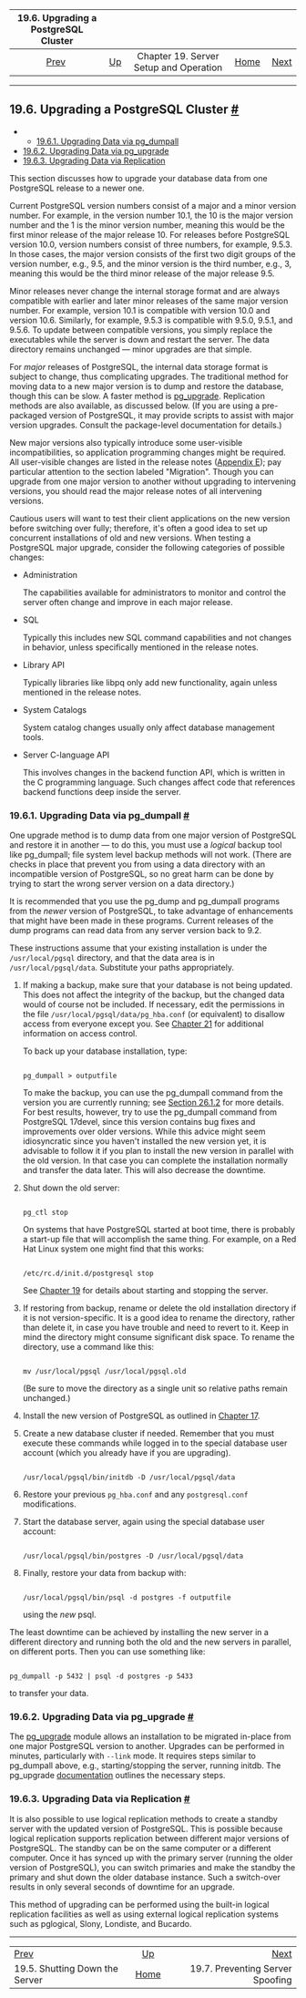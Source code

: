 

|              19.6. Upgrading a PostgreSQL Cluster              |                                                             |                                        |                                                       |                                                                             |
| :------------------------------------------------------------: | :---------------------------------------------------------- | :------------------------------------: | ----------------------------------------------------: | --------------------------------------------------------------------------: |
| [Prev](server-shutdown.html "19.5. Shutting Down the Server")  | [Up](runtime.html "Chapter 19. Server Setup and Operation") | Chapter 19. Server Setup and Operation | [Home](index.html "PostgreSQL 17devel Documentation") |  [Next](preventing-server-spoofing.html "19.7. Preventing Server Spoofing") |

***

## 19.6. Upgrading a PostgreSQL Cluster [#](#UPGRADING)

  * *   [19.6.1. Upgrading Data via pg\_dumpall](upgrading.html#UPGRADING-VIA-PGDUMPALL)
  * [19.6.2. Upgrading Data via pg\_upgrade](upgrading.html#UPGRADING-VIA-PG-UPGRADE)
  * [19.6.3. Upgrading Data via Replication](upgrading.html#UPGRADING-VIA-REPLICATION)

This section discusses how to upgrade your database data from one PostgreSQL release to a newer one.

Current PostgreSQL version numbers consist of a major and a minor version number. For example, in the version number 10.1, the 10 is the major version number and the 1 is the minor version number, meaning this would be the first minor release of the major release 10. For releases before PostgreSQL version 10.0, version numbers consist of three numbers, for example, 9.5.3. In those cases, the major version consists of the first two digit groups of the version number, e.g., 9.5, and the minor version is the third number, e.g., 3, meaning this would be the third minor release of the major release 9.5.

Minor releases never change the internal storage format and are always compatible with earlier and later minor releases of the same major version number. For example, version 10.1 is compatible with version 10.0 and version 10.6. Similarly, for example, 9.5.3 is compatible with 9.5.0, 9.5.1, and 9.5.6. To update between compatible versions, you simply replace the executables while the server is down and restart the server. The data directory remains unchanged — minor upgrades are that simple.

For *major* releases of PostgreSQL, the internal data storage format is subject to change, thus complicating upgrades. The traditional method for moving data to a new major version is to dump and restore the database, though this can be slow. A faster method is [pg\_upgrade](pgupgrade.html "pg_upgrade"). Replication methods are also available, as discussed below. (If you are using a pre-packaged version of PostgreSQL, it may provide scripts to assist with major version upgrades. Consult the package-level documentation for details.)

New major versions also typically introduce some user-visible incompatibilities, so application programming changes might be required. All user-visible changes are listed in the release notes ([Appendix E](release.html "Appendix E. Release Notes")); pay particular attention to the section labeled "Migration". Though you can upgrade from one major version to another without upgrading to intervening versions, you should read the major release notes of all intervening versions.

Cautious users will want to test their client applications on the new version before switching over fully; therefore, it's often a good idea to set up concurrent installations of old and new versions. When testing a PostgreSQL major upgrade, consider the following categories of possible changes:

* Administration

    The capabilities available for administrators to monitor and control the server often change and improve in each major release.

* SQL

    Typically this includes new SQL command capabilities and not changes in behavior, unless specifically mentioned in the release notes.

* Library API

    Typically libraries like libpq only add new functionality, again unless mentioned in the release notes.

* System Catalogs

    System catalog changes usually only affect database management tools.

* Server C-language API

    This involves changes in the backend function API, which is written in the C programming language. Such changes affect code that references backend functions deep inside the server.

### 19.6.1. Upgrading Data via pg\_dumpall [#](#UPGRADING-VIA-PGDUMPALL)

One upgrade method is to dump data from one major version of PostgreSQL and restore it in another — to do this, you must use a *logical* backup tool like pg\_dumpall; file system level backup methods will not work. (There are checks in place that prevent you from using a data directory with an incompatible version of PostgreSQL, so no great harm can be done by trying to start the wrong server version on a data directory.)

It is recommended that you use the pg\_dump and pg\_dumpall programs from the *newer* version of PostgreSQL, to take advantage of enhancements that might have been made in these programs. Current releases of the dump programs can read data from any server version back to 9.2.

These instructions assume that your existing installation is under the `/usr/local/pgsql` directory, and that the data area is in `/usr/local/pgsql/data`. Substitute your paths appropriately.

1. If making a backup, make sure that your database is not being updated. This does not affect the integrity of the backup, but the changed data would of course not be included. If necessary, edit the permissions in the file `/usr/local/pgsql/data/pg_hba.conf` (or equivalent) to disallow access from everyone except you. See [Chapter 21](client-authentication.html "Chapter 21. Client Authentication") for additional information on access control.

    To back up your database installation, type:

    ```

    pg_dumpall > outputfile
    ```

    To make the backup, you can use the pg\_dumpall command from the version you are currently running; see [Section 26.1.2](backup-dump.html#BACKUP-DUMP-ALL "26.1.2. Using pg_dumpall") for more details. For best results, however, try to use the pg\_dumpall command from PostgreSQL 17devel, since this version contains bug fixes and improvements over older versions. While this advice might seem idiosyncratic since you haven't installed the new version yet, it is advisable to follow it if you plan to install the new version in parallel with the old version. In that case you can complete the installation normally and transfer the data later. This will also decrease the downtime.

2. Shut down the old server:

    ```

    pg_ctl stop
    ```

    On systems that have PostgreSQL started at boot time, there is probably a start-up file that will accomplish the same thing. For example, on a Red Hat Linux system one might find that this works:

    ```

    /etc/rc.d/init.d/postgresql stop
    ```

    See [Chapter 19](runtime.html "Chapter 19. Server Setup and Operation") for details about starting and stopping the server.

3. If restoring from backup, rename or delete the old installation directory if it is not version-specific. It is a good idea to rename the directory, rather than delete it, in case you have trouble and need to revert to it. Keep in mind the directory might consume significant disk space. To rename the directory, use a command like this:

    ```

    mv /usr/local/pgsql /usr/local/pgsql.old
    ```

    (Be sure to move the directory as a single unit so relative paths remain unchanged.)

4. Install the new version of PostgreSQL as outlined in [Chapter 17](installation.html "Chapter 17. Installation from Source Code").

5. Create a new database cluster if needed. Remember that you must execute these commands while logged in to the special database user account (which you already have if you are upgrading).

    ```

    /usr/local/pgsql/bin/initdb -D /usr/local/pgsql/data
    ```

6. Restore your previous `pg_hba.conf` and any `postgresql.conf` modifications.

7. Start the database server, again using the special database user account:

    ```

    /usr/local/pgsql/bin/postgres -D /usr/local/pgsql/data
    ```

8. Finally, restore your data from backup with:

    ```

    /usr/local/pgsql/bin/psql -d postgres -f outputfile
    ```

    using the *new* psql.

The least downtime can be achieved by installing the new server in a different directory and running both the old and the new servers in parallel, on different ports. Then you can use something like:

```

pg_dumpall -p 5432 | psql -d postgres -p 5433
```

to transfer your data.

### 19.6.2. Upgrading Data via pg\_upgrade [#](#UPGRADING-VIA-PG-UPGRADE)

The [pg\_upgrade](pgupgrade.html "pg_upgrade") module allows an installation to be migrated in-place from one major PostgreSQL version to another. Upgrades can be performed in minutes, particularly with `--link` mode. It requires steps similar to pg\_dumpall above, e.g., starting/stopping the server, running initdb. The pg\_upgrade [documentation](pgupgrade.html "pg_upgrade") outlines the necessary steps.

### 19.6.3. Upgrading Data via Replication [#](#UPGRADING-VIA-REPLICATION)

It is also possible to use logical replication methods to create a standby server with the updated version of PostgreSQL. This is possible because logical replication supports replication between different major versions of PostgreSQL. The standby can be on the same computer or a different computer. Once it has synced up with the primary server (running the older version of PostgreSQL), you can switch primaries and make the standby the primary and shut down the older database instance. Such a switch-over results in only several seconds of downtime for an upgrade.

This method of upgrading can be performed using the built-in logical replication facilities as well as using external logical replication systems such as pglogical, Slony, Londiste, and Bucardo.

***

|                                                                |                                                             |                                                                             |
| :------------------------------------------------------------- | :---------------------------------------------------------: | --------------------------------------------------------------------------: |
| [Prev](server-shutdown.html "19.5. Shutting Down the Server")  | [Up](runtime.html "Chapter 19. Server Setup and Operation") |  [Next](preventing-server-spoofing.html "19.7. Preventing Server Spoofing") |
| 19.5. Shutting Down the Server                                 |    [Home](index.html "PostgreSQL 17devel Documentation")    |                                            19.7. Preventing Server Spoofing |
